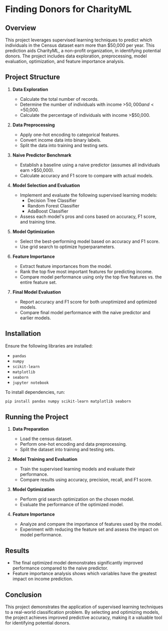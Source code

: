 # Finding Donors for CharityML

## Overview
This project leverages supervised learning techniques to predict which individuals in the Census dataset earn more than $50,000 per year. This prediction aids CharityML, a non-profit organization, in identifying potential donors. The project includes data exploration, preprocessing, model evaluation, optimization, and feature importance analysis.

## Project Structure

1. **Data Exploration**
   - Calculate the total number of records.
   - Determine the number of individuals with income >$50,000 and <=$50,000.
   - Calculate the percentage of individuals with income >$50,000.

2. **Data Preprocessing**
   - Apply one-hot encoding to categorical features.
   - Convert income data into binary labels.
   - Split the data into training and testing sets.

3. **Naive Predictor Benchmark**
   - Establish a baseline using a naive predictor (assumes all individuals earn >$50,000).
   - Calculate accuracy and F1 score to compare with actual models.

4. **Model Selection and Evaluation**
   - Implement and evaluate the following supervised learning models:
     - Decision Tree Classifier
     - Random Forest Classifier
     - AdaBoost Classifier
   - Assess each model's pros and cons based on accuracy, F1 score, and training time.

5. **Model Optimization**
   - Select the best-performing model based on accuracy and F1 score.
   - Use grid search to optimize hyperparameters.

6. **Feature Importance**
   - Extract feature importances from the model.
   - Rank the top five most important features for predicting income.
   - Compare model performance using only the top five features vs. the entire feature set.

7. **Final Model Evaluation**
   - Report accuracy and F1 score for both unoptimized and optimized models.
   - Compare final model performance with the naive predictor and earlier models.

## Installation

Ensure the following libraries are installed:

- `pandas`
- `numpy`
- `scikit-learn`
- `matplotlib`
- `seaborn`
- `jupyter notebook`

To install dependencies, run:

```bash 
pip install pandas numpy scikit-learn matplotlib seaborn
```


## Running the Project

1. **Data Preparation**
   - Load the census dataset.
   - Perform one-hot encoding and data preprocessing.
   - Split the dataset into training and testing sets.

2. **Model Training and Evaluation**
   - Train the supervised learning models and evaluate their performance.
   - Compare results using accuracy, precision, recall, and F1 score.

3. **Model Optimization**
   - Perform grid search optimization on the chosen model.
   - Evaluate the performance of the optimized model.

4. **Feature Importance**
   - Analyze and compare the importance of features used by the model.
   - Experiment with reducing the feature set and assess the impact on model performance.

## Results

- The final optimized model demonstrates significantly improved performance compared to the naive predictor.
- Feature importance analysis shows which variables have the greatest impact on income prediction.

## Conclusion
This project demonstrates the application of supervised learning techniques to a real-world classification problem. By selecting and optimizing models, the project achieves improved predictive accuracy, making it a valuable tool for identifying potential donors.

